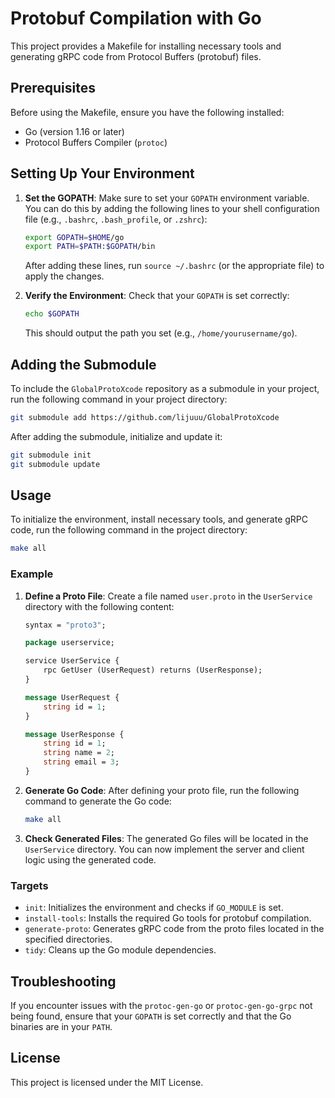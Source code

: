 # Protobuf Compilation with Go

This project provides a Makefile for installing necessary tools and generating gRPC code from Protocol Buffers (protobuf) files.

## Prerequisites

Before using the Makefile, ensure you have the following installed:

- Go (version 1.16 or later)
- Protocol Buffers Compiler (`protoc`)

## Setting Up Your Environment

1. **Set the GOPATH**: Make sure to set your `GOPATH` environment variable. You can do this by adding the following lines to your shell configuration file (e.g., `.bashrc`, `.bash_profile`, or `.zshrc`):

   ```bash
   export GOPATH=$HOME/go
   export PATH=$PATH:$GOPATH/bin
   ```

   After adding these lines, run `source ~/.bashrc` (or the appropriate file) to apply the changes.

2. **Verify the Environment**: Check that your `GOPATH` is set correctly:

   ```bash
   echo $GOPATH
   ```

   This should output the path you set (e.g., `/home/yourusername/go`).

## Adding the Submodule

To include the `GlobalProtoXcode` repository as a submodule in your project, run the following command in your project directory:

```bash
git submodule add https://github.com/lijuuu/GlobalProtoXcode
```

After adding the submodule, initialize and update it:

```bash
git submodule init
git submodule update
```

## Usage

To initialize the environment, install necessary tools, and generate gRPC code, run the following command in the project directory:

```bash
make all
```

### Example

1. **Define a Proto File**: Create a file named `user.proto` in the `UserService` directory with the following content:

   ```proto
   syntax = "proto3";

   package userservice;

   service UserService {
       rpc GetUser (UserRequest) returns (UserResponse);
   }

   message UserRequest {
       string id = 1;
   }

   message UserResponse {
       string id = 1;
       string name = 2;
       string email = 3;
   }
   ```

2. **Generate Go Code**: After defining your proto file, run the following command to generate the Go code:

   ```bash
   make all
   ```

3. **Check Generated Files**: The generated Go files will be located in the `UserService` directory. You can now implement the server and client logic using the generated code.

### Targets

- `init`: Initializes the environment and checks if `GO_MODULE` is set.
- `install-tools`: Installs the required Go tools for protobuf compilation.
- `generate-proto`: Generates gRPC code from the proto files located in the specified directories.
- `tidy`: Cleans up the Go module dependencies.

## Troubleshooting

If you encounter issues with the `protoc-gen-go` or `protoc-gen-go-grpc` not being found, ensure that your `GOPATH` is set correctly and that the Go binaries are in your `PATH`.

## License

This project is licensed under the MIT License.
